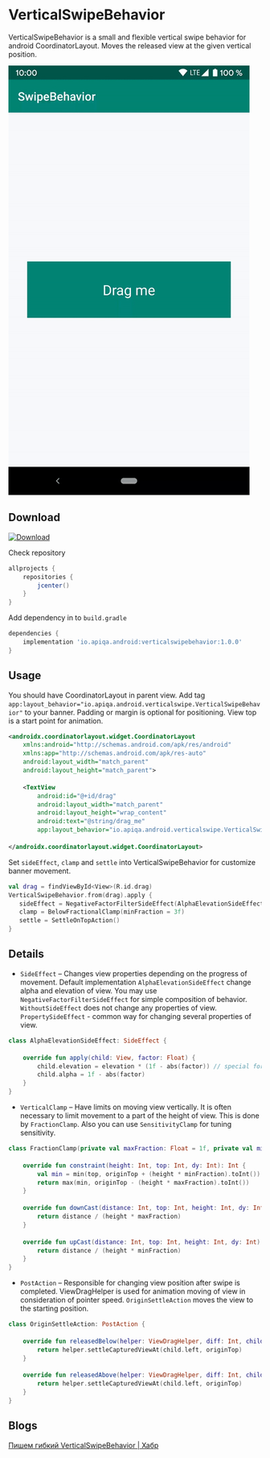 VerticalSwipeBehavior
=====

VerticalSwipeBehavior is a small and flexible vertical swipe behavior for android CoordinatorLayout.
Moves the released view at the given vertical position.

![Example](/image/example.gif)

Download
--------

[ ![Download](https://api.bintray.com/packages/iljaosintsev/VerticalSwipeBehavior/verticalswipebehavior/images/download.svg) ](https://bintray.com/iljaosintsev/VerticalSwipeBehavior/verticalswipebehavior/_latestVersion)

Check repository

``` gradle
allprojects {
    repositories {
        jcenter()
    }
}
```

Add dependency in to `build.gradle`

``` gradle
dependencies {
    implementation 'io.apiqa.android:verticalswipebehavior:1.0.0'
}
```

Usage
--------

You should have CoordinatorLayout in parent view. Add tag
`app:layout_behavior="io.apiqa.android.verticalswipe.VerticalSwipeBehavior"` to your banner.
Padding or margin is optional for positioning. View top is a start point for animation.

``` xml
<androidx.coordinatorlayout.widget.CoordinatorLayout
    xmlns:android="http://schemas.android.com/apk/res/android"
    xmlns:app="http://schemas.android.com/apk/res-auto"
    android:layout_width="match_parent"
    android:layout_height="match_parent">

    <TextView
        android:id="@+id/drag"
        android:layout_width="match_parent"
        android:layout_height="wrap_content"
        android:text="@string/drag_me"
        app:layout_behavior="io.apiqa.android.verticalswipe.VerticalSwipeBehavior" />

</androidx.coordinatorlayout.widget.CoordinatorLayout>
```

Set `sideEffect`, `clamp` and `settle` into VerticalSwipeBehavior for customize banner movement.

``` kotlin
val drag = findViewById<View>(R.id.drag)
VerticalSwipeBehavior.from(drag).apply {
   sideEffect = NegativeFactorFilterSideEffect(AlphaElevationSideEffect())
   clamp = BelowFractionalClamp(minFraction = 3f)
   settle = SettleOnTopAction()
}
```

Details
--------

* `SideEffect` – Changes view properties depending on the progress of movement.
Default implementation `AlphaElevationSideEffect` change alpha and elevation of view.
You may use `NegativeFactorFilterSideEffect` for simple composition of behavior.
`WithoutSideEffect` does not change any properties of view.
`PropertySideEffect` - common way for changing several properties of view.

``` kotlin
class AlphaElevationSideEffect: SideEffect {

    override fun apply(child: View, factor: Float) {
        child.elevation = elevation * (1f - abs(factor)) // special for elevation-aware view
        child.alpha = 1f - abs(factor)
    }
}
```

* `VerticalClamp` – Have limits on moving view vertically.
It is often necessary to limit movement to a part of the height of view.
This is done by `FractionClamp`. Also you can use `SensitivityClamp` for tuning sensitivity.

``` kotlin
class FractionClamp(private val maxFraction: Float = 1f, private val minFraction: Float = 1f): VerticalClamp {

    override fun constraint(height: Int, top: Int, dy: Int): Int {
        val min = min(top, originTop + (height * minFraction).toInt())
        return max(min, originTop - (height * maxFraction).toInt())
    }

    override fun downCast(distance: Int, top: Int, height: Int, dy: Int): Float {
        return distance / (height * maxFraction)
    }

    override fun upCast(distance: Int, top: Int, height: Int, dy: Int): Float {
        return distance / (height * minFraction)
    }
}
```

* `PostAction` – Responsible for changing view position after swipe is completed.
ViewDragHelper is used for animation moving of view  in consideration of pointer speed.
`OriginSettleAction` moves the view to the starting position.

``` kotlin
class OriginSettleAction: PostAction {

    override fun releasedBelow(helper: ViewDragHelper, diff: Int, child: View): Boolean {
        return helper.settleCapturedViewAt(child.left, originTop)
    }

    override fun releasedAbove(helper: ViewDragHelper, diff: Int, child: View): Boolean {
        return helper.settleCapturedViewAt(child.left, originTop)
    }
}
```

Blogs
--------

[Пишем гибкий VerticalSwipeBehavior | Хабр](https://habr.com/ru/post/481910/)



